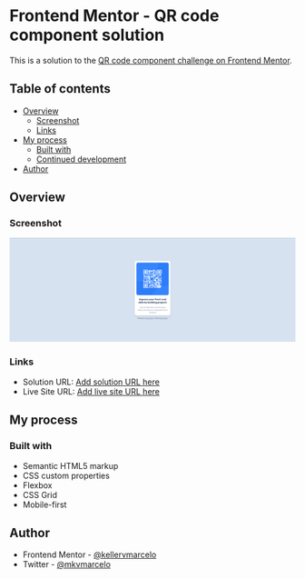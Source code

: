 # Frontend Mentor - QR code component solution

This is a solution to the [QR code component challenge on Frontend Mentor](https://www.frontendmentor.io/challenges/qr-code-component-iux_sIO_H). 

## Table of contents

- [Overview](#overview)
  - [Screenshot](#screenshot)
  - [Links](#links)
- [My process](#my-process)
  - [Built with](#built-with)
  - [Continued development](#continued-development)
- [Author](#author)


## Overview

### Screenshot

![](./screenshot.png)


### Links

- Solution URL: [Add solution URL here](https://github.com/kellervmarcelo/qrcode-component)
- Live Site URL: [Add live site URL here](https://kellervmarcelo.github.io/qrcode-component/)

## My process

### Built with

- Semantic HTML5 markup
- CSS custom properties
- Flexbox
- CSS Grid
- Mobile-first 

## Author

- Frontend Mentor - [@kellervmarcelo](https://www.frontendmentor.io/profile/kellervmarcelo)
- Twitter - [@mkvmarcelo](https://twitter.com/mkvmarcelo)
